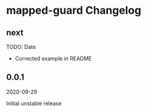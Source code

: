 # mapped-guard Changelog

## next

TODO: Date

* Corrected example in README

## 0.0.1

2020-09-29

Initial unstable release
